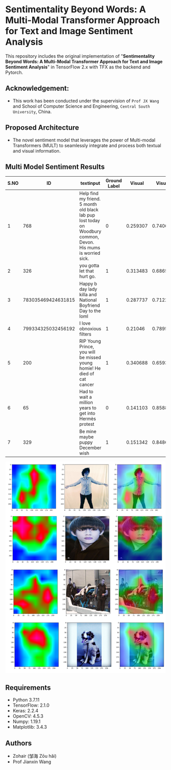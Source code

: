 
# Sentimentality Beyond Words: A Multi-Modal Transformer Approach for Text and Image Sentiment Analysis

This repository includes the original implementation of "**Sentimentality Beyond Words: A Multi-Modal Transformer Approach for Text and Image Sentiment Analysis**"  in TensorFlow 2.x with TFX as the backend and Pytorch. 

## Acknowledgement:
- This work has been conducted under the supervision of `Prof JX Wang` and School of Computer Science and Engineering, `Central South University`, China.


## Proposed Architecture

-  The novel sentiment  model that leverages the power of Multi-modal Transformers (MULT) to seamlessly integrate and process both textual and visual information. 


## Multi Model Sentiment Results

| S.NO | ID |textinput |Ground Label|Visual|Visual|Text|Text|Fusion|Fusion|
| ---| --- | --- | --- | --- | --- | --- | --- | --- | --- |
|1|768|Help find my friend. 5 month old black lab pup lost today on Woodbury common, Devon. His mums is worried sick.|0|0.259307|0.740693|0.999341|0.999341|0.000658914|0.629324|0.370676|0
|2|326|you gotta let that hurt go.|1|0.313483|0.686517|0.00205311|0.00205311|0.997947|0.157768|0.842232|1
|3|783035469424631815|Happy b day lady killa and National Boyfriend Day to the loml|1|0.287737|0.712263|0.00000612558|0.00000612558|0.999994|0.143872|0.856128|1
|4|799334325032456192|I love obnoxious filters|1|0.21046|0.78954|0.682003|0.682003|0.317997|0.446231|0.553769|1
|5|200|RIP Young Prince, you will be missed young homie! He died of cat cancer|1|0.340688|0.659312|0.97087|0.97087|0.0291301|0.655779|0.344221|0
|6|65|Had to wait a million years to get into Hermès protest|0|0.141103|0.858897|0.953687|0.953687|0.0463129|0.547395|0.452605|0
|7|329|Be mine maybe puppy December wish|1|0.151342|0.848658|0.0000000698548|0.0000000698548|1|0.0756712|0.924329|1

![alt text](https://github.com/zohairahmed007/MULT/blob/main/results/regions.png?raw=true)


## Requirements

- Python 3.7.11
- TensorFlow: 2.1.0
- Keras: 2.2.4
- OpenCV: 4.5.3
- Numpy: 1.19.1
- Matplotlib: 3.4.3




## Authors

- Zohair (邹海 Zōu hǎi)
- Prof Jianxin Wang
